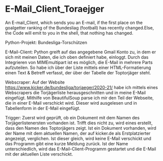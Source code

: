 # E-Mail_Client_Toraejger
An E-mail_Client, which sends you an E-mail, if the first place on the goalgetter ranking of the Bundesliag (football) has recently changed.Else, the Code will emit to you in the shell, that nothing has changed.


Python-Projekt: Bundesliga-Torschützen

E-Mail-Client:
Python greift auf das angegebene Gmail Konto zu, in dem er sich mit meinen Daten, die ich oben definiert habe, einloggt.
Durch das Integrieren von MIMEmultipart ist es möglich, die E-Mail in mehrere Parts aufzuteilen.
So habe ich über der Liste mittels einer HTML-Formatierung einen Text & Betreff verfasst, der über der Tabelle der Toptorjäger steht.

Webscraper:
Auf der Website https://www.kicker.de/bundesliga/torjaeger/2020-21/ habe ich mittels eines Webscrapers die Torjägerliste herausgeschnitten und in meine E-Mail eingefügt.
Mithilfe von BeautifulSoup parse ich mir den Teil der Webseite, die in einer E-Mail verschickt wird. Dieser wird ausgelesen und in Tabellenform in der E-Mail eingefügt.

Trigger:
Zuerst wird geprüft, ob ein Dokument mit dem Namen des Torjägerlistenersten vorhanden ist. Trifft dies nicht zu, wird eines erstellt, dass den Namen des Toptorjägers zeigt.
Ist ein Dokument vorhanden, wird der Name mit dem aktuellen Namen, der auf kicker.de als Erstplatzierter angezeigt, verglichen.
Ist dieser gleich, wird keine E-Mail verschickt und das Programm gibt eine kurze Meldung zurück.
Ist der Name unterschiedlich, wird das E-Mail-Client-Programm gestartet und die E-Mail mit der aktuellen Liste verschickt. 

